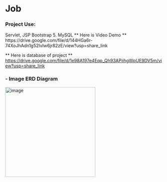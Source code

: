 # Job
<h3>Project Use:</h3>
Servlet, JSP
Bootstrap 5.
MySQL
** Here is Video Demo ** https://drive.google.com/file/d/144HGa6r-74XoJhAdn1g52IvIw6jr82zE/view?usp=share_link

** Here is database of project ** https://drive.google.com/file/d/1e98A197e4Eqp_Qh93APiihgWpUE9DV5m/view?usp=share_link
<h3>- Image ERD Diagram</h3>
<img width="288" alt="image" src="https://github.com/50288205nguyenngocgiau/Job/assets/94311488/71c5501b-4eeb-4c80-861b-ea5edfd86806">
